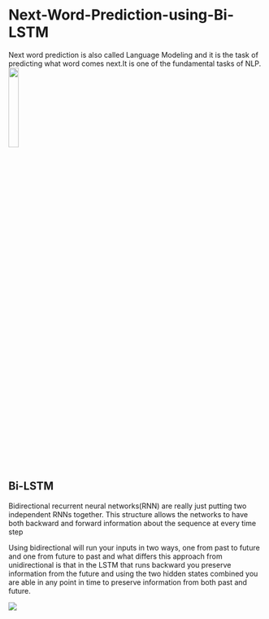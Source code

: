 # Next-Word-Prediction-using-Bi-LSTM

Next word prediction is also called Language Modeling and it is the task of predicting what word comes next.It is one of the fundamental tasks of NLP.<br/>
<img src="https://user-images.githubusercontent.com/109072424/210736956-86b0f4e4-48c7-4546-9c2c-b380288e84f7.png" width="20%" height="20%">

## Bi-LSTM
Bidirectional recurrent neural networks(RNN) are really just putting two independent RNNs together. This structure allows the networks to have both backward and forward information about the sequence at every time step

Using bidirectional will run your inputs in two ways, one from past to future and one from future to past and what differs this approach from unidirectional is that in the LSTM that runs backward you preserve information from the future and using the two hidden states combined you are able in any point in time to preserve information from both past and future.

<img src="![image](https://user-images.githubusercontent.com/109072424/216575497-c5e99dbd-7bc0-42e8-9b78-b26409ed5e15.png)">
